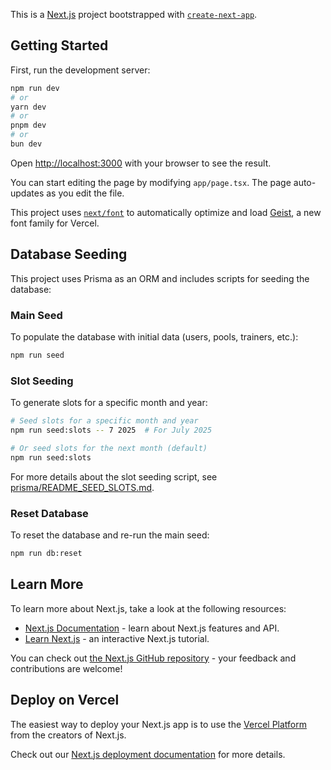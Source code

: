 This is a [Next.js](https://nextjs.org) project bootstrapped with [`create-next-app`](https://nextjs.org/docs/app/api-reference/cli/create-next-app).

## Getting Started

First, run the development server:

```bash
npm run dev
# or
yarn dev
# or
pnpm dev
# or
bun dev
```

Open [http://localhost:3000](http://localhost:3000) with your browser to see the result.

You can start editing the page by modifying `app/page.tsx`. The page auto-updates as you edit the file.

This project uses [`next/font`](https://nextjs.org/docs/app/building-your-application/optimizing/fonts) to automatically optimize and load [Geist](https://vercel.com/font), a new font family for Vercel.

## Database Seeding

This project uses Prisma as an ORM and includes scripts for seeding the database:

### Main Seed

To populate the database with initial data (users, pools, trainers, etc.):

```bash
npm run seed
```

### Slot Seeding

To generate slots for a specific month and year:

```bash
# Seed slots for a specific month and year
npm run seed:slots -- 7 2025  # For July 2025

# Or seed slots for the next month (default)
npm run seed:slots
```

For more details about the slot seeding script, see [prisma/README_SEED_SLOTS.md](prisma/README_SEED_SLOTS.md).

### Reset Database

To reset the database and re-run the main seed:

```bash
npm run db:reset
```

## Learn More

To learn more about Next.js, take a look at the following resources:

- [Next.js Documentation](https://nextjs.org/docs) - learn about Next.js features and API.
- [Learn Next.js](https://nextjs.org/learn) - an interactive Next.js tutorial.

You can check out [the Next.js GitHub repository](https://github.com/vercel/next.js) - your feedback and contributions are welcome!

## Deploy on Vercel

The easiest way to deploy your Next.js app is to use the [Vercel Platform](https://vercel.com/new?utm_medium=default-template&filter=next.js&utm_source=create-next-app&utm_campaign=create-next-app-readme) from the creators of Next.js.

Check out our [Next.js deployment documentation](https://nextjs.org/docs/app/building-your-application/deploying) for more details.

